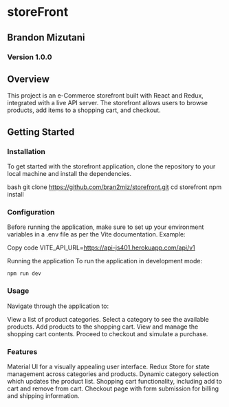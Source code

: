 # storeFront

## Brandon Mizutani

### Version 1.0.0

## Overview

This project is an e-Commerce storefront built with React and Redux, integrated with a live API server. The storefront allows users to browse products, add items to a shopping cart, and checkout.

## Getting Started

### Installation

To get started with the storefront application, clone the repository to your local machine and install the dependencies.

bash
git clone https://github.com/bran2miz/storefront.git
cd storefront
npm install

### Configuration
Before running the application, make sure to set up your environment variables in a .env file as per the Vite documentation. Example:

Copy code
VITE_API_URL=https://api-js401.herokuapp.com/api/v1

Running the application
To run the application in development mode:

`npm run dev`

### Usage
Navigate through the application to:

View a list of product categories.
Select a category to see the available products.
Add products to the shopping cart.
View and manage the shopping cart contents.
Proceed to checkout and simulate a purchase.


### Features

Material UI for a visually appealing user interface.
Redux Store for state management across categories and products.
Dynamic category selection which updates the product list.
Shopping cart functionality, including add to cart and remove from cart.
Checkout page with form submission for billing and shipping information.